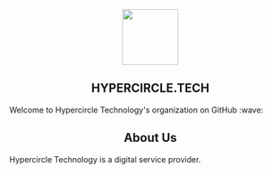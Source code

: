<div id="header" align="center">
  <img src="https://hypercircle.tech/wp-content/uploads/2022/03/hypercircle-LOGO-5.1.png" width="100"/>
</div>

<h2 align="center"> HYPERCIRCLE.TECH</h2>
<p> Welcome to Hypercircle Technology's organization on GitHub :wave: </p>
<h2 align="center"> About Us </h2>
<p> Hypercircle Technology is a digital service provider. </p>
